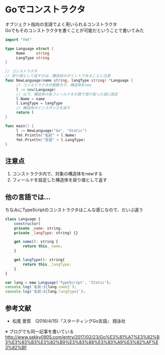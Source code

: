 # Goでコンストラクタ

オブジェクト指向の言語でよく用いられるコンストラクタ<br>
Goでもそのコンストラクタを書くことが可能だということで書いてみた

``` go
import "fmt"

type Language struct {
     Name     string
     LangType string
}

// コンストラクタ
// 戻り値として返すのは、構造体のポイントであることに注意
func NewLanguage(name string, langType string) *Language {
     // コンストラクタの関数内で、構造体をnew
     l := new(Language)
     // 以下、構造体の各フィールドを引数で受け取った値に設定
     l.Name = name
     l.LangType = langType
     // 構造体のインスタンスを返す
     return l
}

func main() {
     l := NewLanguage("Go", "Static")
     fmt.Println("名前" + l.Name)
     fmt.Println("言語" + l.LangType)
}
```

## 注意点
1. コンストラクタ内で、対象の構造体をnewする
2. フィールドを設定した構造体を戻り値として返す 


## 他の言語では...
ちなみにTypeScriptのコンストラクタはこんな感じなので、だいぶ違う<br>

``` js
class Language { 
    constructor(
    private _name: string,
    private _langType: string) {}

    get name(): string {
        return this._name;
    }

    get langType(): string{ 
        return this._langType;
    }
}

var lang = new Language('TypeScript', 'Static');
console.log(`名前:${lang.name}`);
console.log(`名前:${lang.langType}`); 

```

## 参考文献
* 松尾 愛賀　(2016/4/15)『スターティングGo言語』 翔泳社

※ ブログでも同一記事を書いている
http://www.sekky0905.com/entry/2017/02/23/Go%E3%81%A7%E3%82%B3%E3%83%B3%E3%82%B9%E3%83%88%E3%83%A9%E3%82%AF%E3%82%BF
